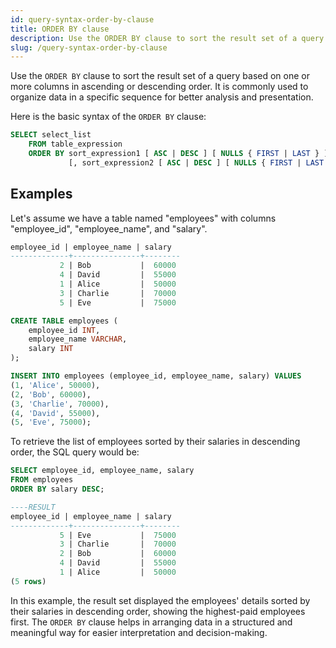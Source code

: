 ```yaml
---
id: query-syntax-order-by-clause
title: ORDER BY clause
description: Use the ORDER BY clause to sort the result set of a query.
slug: /query-syntax-order-by-clause
---
```

<head>
  <link rel="canonical" href="https://docs.risingwave.com/docs/current/query-syntax-order-by-clause/" />
</head>

Use the `ORDER BY` clause to sort the result set of a query based on one or more columns in ascending or descending order. It is commonly used to organize data in a specific sequence for better analysis and presentation.

Here is the basic syntax of the `ORDER BY` clause:

```sql title="Syntax"
SELECT select_list
    FROM table_expression
    ORDER BY sort_expression1 [ ASC | DESC ] [ NULLS { FIRST | LAST } ]
             [, sort_expression2 [ ASC | DESC ] [ NULLS { FIRST | LAST } ] ...]
```

## Examples

Let's assume we have a table named "employees" with columns "employee_id", "employee_name", and "salary".

```sql title="employees"
employee_id | employee_name | salary
-------------+---------------+--------
           2 | Bob           |  60000
           4 | David         |  55000
           1 | Alice         |  50000
           3 | Charlie       |  70000
           5 | Eve           |  75000
```

```sql title="Code of creating the table and inserting data"
CREATE TABLE employees (
    employee_id INT,
    employee_name VARCHAR,
    salary INT
);

INSERT INTO employees (employee_id, employee_name, salary) VALUES
(1, 'Alice', 50000),
(2, 'Bob', 60000),
(3, 'Charlie', 70000),
(4, 'David', 55000),
(5, 'Eve', 75000);
```

To retrieve the list of employees sorted by their salaries in descending order, the SQL query would be:

```sql
SELECT employee_id, employee_name, salary
FROM employees
ORDER BY salary DESC;

----RESULT
employee_id | employee_name | salary
-------------+---------------+--------
           5 | Eve           |  75000
           3 | Charlie       |  70000
           2 | Bob           |  60000
           4 | David         |  55000
           1 | Alice         |  50000
(5 rows)
```

In this example, the result set displayed the employees' details sorted by their salaries in descending order, showing the highest-paid employees first. The `ORDER BY` clause helps in arranging data in a structured and meaningful way for easier interpretation and decision-making.